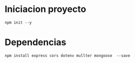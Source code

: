 # Iniciacion proyecto

```shell
npm init --y
```

# Dependencias

```shell
npm install express cors dotenv mullter mongoose  --save
```
